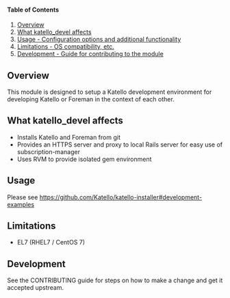 #### Table of Contents

1. [Overview](#overview)
2. [What katello_devel affects](#what-katello_devel-affects)
3. [Usage - Configuration options and additional functionality](#usage)
4. [Limitations - OS compatibility, etc.](#limitations)
5. [Development - Guide for contributing to the module](#development)

## Overview

This module is designed to setup a Katello development environment for developing Katello or Foreman in the context of each other.

## What katello_devel affects

* Installs Katello and Foreman from git
* Provides an HTTPS server and proxy to local Rails server for easy use of subscription-manager
* Uses RVM to provide isolated gem environment

## Usage

Please see https://github.com/Katello/katello-installer#development-examples

## Limitations

* EL7 (RHEL7 / CentOS 7)

## Development

See the CONTRIBUTING guide for steps on how to make a change and get it accepted upstream.

